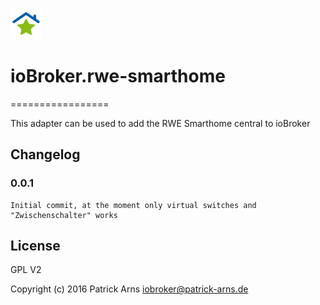 ![Logo](admin/rwe-smarthome.png)
# ioBroker.rwe-smarthome
=================

This adapter can be used to add the RWE Smarthome central to ioBroker

## Changelog

### 0.0.1
    Initial commit, at the moment only virtual switches and "Zwischenschalter" works
    
## License
GPL V2

Copyright (c) 2016 Patrick Arns <iobroker@patrick-arns.de>